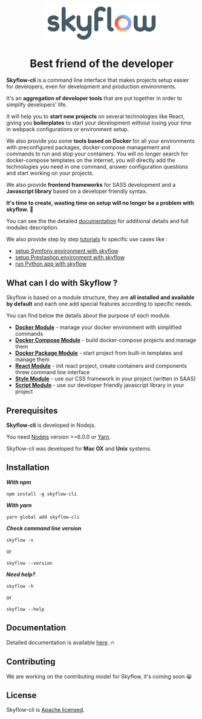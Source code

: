 <div align="center">
    <a href="https://skyflow.io/">
        <img width="300" src="extra/images/skyflow.png">
    </a>
</div>

<h1 align="center">Best friend of the developer</h1>

**Skyflow-cli** is a command line interface that makes projects setup easier for developers, even for development and production environments.

It's an **aggregation of developer tools** that are put together in order to simplify developers' life. 

It will help you to **start new projects** on several technologies like React, giving you **boilerplates** to start your development without losing your time in webpack configurations or environment setup. 

We also provide you some **tools based on Docker** for all your environments with preconfigured packages, docker-compose management and commands to run and stop your containers. You will no longer search for docker-compose templates on the internet, you will directly add the technologies you need in one command, answer configuration questions and start working on your projects. 

We also provide **frontend frameworks** for SASS development and a **Javascript library** based on a developer friendly syntax. 

**It's time to create, wasting time on setup will no longer be a problem with skyflow.** 🚀

You can see the the detailed [documentation](https://skyflow.io/doc) for additional details and full modules description.

We also provide step by step [tutorials](https://skyflow.io/doc#skyflow-tutorials) fo specific use cases like :
- [setup Symfony environment with skyflow](https://skyflow.io/doc#doc-for-tutorials-docker-for-symfony)
- [setup Prestashop environment with skyflow](https://skyflow.io/doc#doc-for-tutorials-docker-for-prestashop)
- [run Python app with skyflow](https://skyflow.io/doc#doc-for-tutorials-docker-for-python)

## What can I do with Skyflow ?

Skyflow is based on a module structure, they are **all installed and available by default** and each one add special features according to specific needs. 

You can find below the details about the purpose of each module.

- [**Docker Module**](https://skyflow.io/doc#doc-for-docker-module-what-the-point) - manage your docker environment with simplified commands</li>
- [**Docker Compose Module**](https://skyflow.io/doc#doc-for-compose-module-what-the-point) - build docker-compose projects and manage them</li>
- [**Docker Package Module**](https://skyflow.io/doc#doc-for-package-module-what-the-point) - start project from built-in templates and manage them</li>
- [**React Module**](https://skyflow.io/doc#doc-for-react-module-what-the-point) - init react project, create containers and components threw command line interface</li>
- [**Style Module**](https://skyflow.io/doc#doc-for-style-module-what-the-point) - use our CSS framework in your project (written in SAAS)</li>
- [**Script Module**](https://skyflow.io/doc#doc-for-script-module-what-the-point) - use our developer friendly javascript library in your project</li>

## Prerequisites

**Skyflow-cli** is developed in Nodejs. 

You need [Nodejs](https://nodejs.org) version >=6.0.0 or [Yarn](https://yarnpkg.com).

Skyflow-cli was developed for **Mac OX** and **Unix** systems.

## Installation

_**With npm**_

```
npm install -g skyflow-cli
```

_**With yarn**_

```
yarn global add skyflow-cli
```

_**Check command line version**_

```
skyflow -v
```

or 

```
skyflow --version
```

_**Need help?**_

```
skyflow -h
```

or 

```
skyflow --help
```

## Documentation

Detailed documentation is available [here](https://skyflow.io/doc). 🔥

## Contributing

We are working on the contributing model for Skyflow, it's coming soon 😀

## License

Skyflow-cli is [Apache licensed](LICENSE).